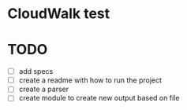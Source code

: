 # CloudWalk test

# TODO
- [ ] add specs
- [ ] create a readme with how to run the project
- [ ] create a parser
- [ ] create module to create new output based on file
